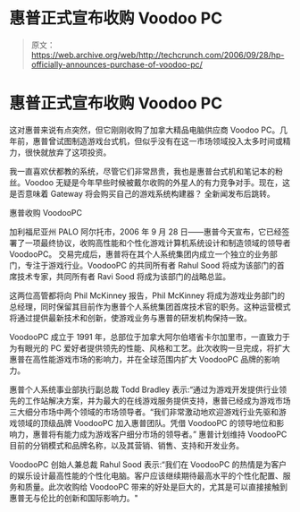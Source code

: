 # 惠普正式宣布收购 Voodoo PC

> 原文：<https://web.archive.org/web/http://techcrunch.com/2006/09/28/hp-officially-announces-purchase-of-voodoo-pc/>

# 惠普正式宣布收购 Voodoo PC

这对惠普来说有点突然，但它刚刚收购了加拿大精品电脑供应商 Voodoo PC。几年前，惠普曾试图制造游戏台式机，但似乎没有在这一市场领域投入太多时间或精力，很快就放弃了这项投资。

我一直喜欢伏都教的系统，尽管它们非常昂贵，我也是惠普台式机和笔记本的粉丝。Voodoo 无疑是今年早些时候被戴尔收购的外星人的有力竞争对手。现在，这是否意味着 Gateway 将会购买自己的游戏系统构建器？
全新闻发布后跳转。

惠普收购 VoodooPC

加利福尼亚州 PALO 阿尔托市，2006 年 9 月 28 日——惠普今天宣布，它已经签署了一项最终协议，收购高性能和个性化游戏计算机系统设计和制造领域的领导者 VoodooPC。
交易完成后，惠普将在其个人系统集团内成立一个独立的业务部门，专注于游戏行业。VoodooPC 的共同所有者 Rahul Sood 将成为该部门的首席技术专家，共同所有者 Ravi Sood 将成为该部门的战略总监。

这两位高管都将向 Phil McKinney 报告，Phil McKinney 将成为游戏业务部门的总经理，同时保留其目前作为惠普个人系统集团首席技术官的职务。这种运营模式将通过提供最新技术和创新，使游戏业务与惠普的研发机构保持一致。

VoodooPC 成立于 1991 年，总部位于加拿大阿尔伯塔省卡尔加里市，一直致力于为有眼光的 PC 爱好者提供领先的性能、风格和工艺。此次收购一旦完成，将扩大惠普在高性能游戏市场的影响力，并在全球范围内扩大 VoodooPC 品牌的影响力。

惠普个人系统事业部执行副总裁 Todd Bradley 表示:“通过为游戏开发提供行业领先的工作站解决方案，并为最大的在线游戏服务提供支持，惠普已经成为游戏市场三大细分市场中两个领域的市场领导者。“我们非常激动地欢迎游戏行业先驱和游戏领域的顶级品牌 VoodooPC 加入惠普团队。凭借 VoodooPC 的领导地位和影响力，惠普将有能力成为游戏客户细分市场的领导者。”
惠普计划维持 VoodooPC 目前的分销模式和品牌名称，以及其营销、销售、支持和开发业务。

VoodooPC 创始人兼总裁 Rahul Sood 表示:“我们在 VoodooPC 的热情是为客户的娱乐设计最高性能的个性化电脑。客户应该继续期待最高水平的个性化配置、服务和质量。此次收购给 VoodooPC 带来的好处是巨大的，尤其是可以直接接触到惠普无与伦比的创新和国际影响力。"